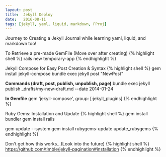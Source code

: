 ```yaml
---
layout: post
title:  Jekyll Deploy
date:   2016-08-11
tags: [jekyll, yaml, liquid, markdown, FProj]
---
```

Journey to Creating a Jekyll Journal while learning yaml, liquid, and markdown too!
<!--more-->

To Retrieve a pre-made GemFile (Move over after creating)
{% highlight shell %}
rails new temporary-app
{% endhighlight %}

Jekyll Compose for Easy Post Creation & Syntax
{% highlight shell %}
gem install jekyll-compose
bundle exec jekyll post "NewPost"

**Commands (draft, post, publish, unpublish, page)**
bundle exec jekyll publish _drafts/my-new-draft.md --date 2014-01-24

**In Gemfile**
gem 'jekyll-compose', group: [:jekyll_plugins]
{% endhighlight %}

Ruby Gems: Installation and Update
{% highlight shell %}
gem install bundler
gem install rails

gem update --system
gem install rubygems-update
update_rubygems
{% endhighlight %}

Don't get how this works...(Look into the future)
{% highlight shell %}
https://github.com/timble/jekyll-pagination#installation
{% endhighlight %}

